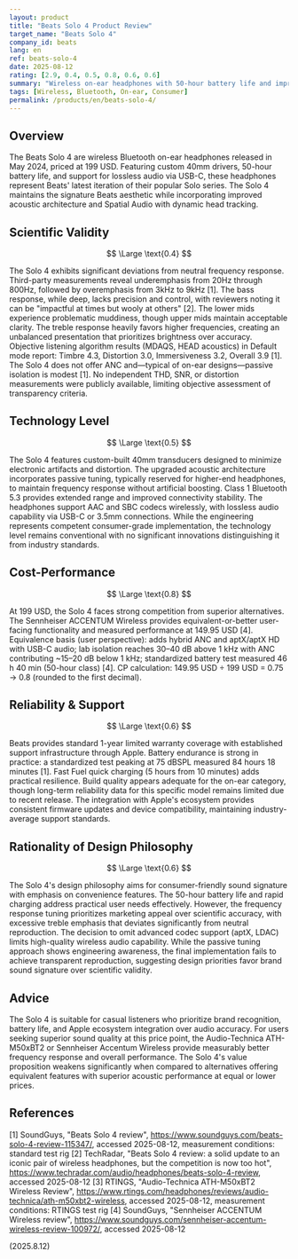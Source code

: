 ```yaml
---
layout: product
title: "Beats Solo 4 Product Review"
target_name: "Beats Solo 4"
company_id: beats
lang: en
ref: beats-solo-4
date: 2025-08-12
rating: [2.9, 0.4, 0.5, 0.8, 0.6, 0.6]
summary: "Wireless on-ear headphones with 50-hour battery life and improved frequency response, but faces strong competition in sound quality and value"
tags: [Wireless, Bluetooth, On-ear, Consumer]
permalink: /products/en/beats-solo-4/
---
```


## Overview

The Beats Solo 4 are wireless Bluetooth on-ear headphones released in May 2024, priced at 199 USD. Featuring custom 40mm drivers, 50-hour battery life, and support for lossless audio via USB-C, these headphones represent Beats' latest iteration of their popular Solo series. The Solo 4 maintains the signature Beats aesthetic while incorporating improved acoustic architecture and Spatial Audio with dynamic head tracking.

## Scientific Validity

$$ \Large \text{0.4} $$

The Solo 4 exhibits significant deviations from neutral frequency response. Third-party measurements reveal underemphasis from 20Hz through 800Hz, followed by overemphasis from 3kHz to 9kHz [1]. The bass response, while deep, lacks precision and control, with reviewers noting it can be "impactful at times but wooly at others" [2]. The lower mids experience problematic muddiness, though upper mids maintain acceptable clarity. The treble response heavily favors higher frequencies, creating an unbalanced presentation that prioritizes brightness over accuracy. Objective listening algorithm results (MDAQS, HEAD acoustics) in Default mode report: Timbre 4.3, Distortion 3.0, Immersiveness 3.2, Overall 3.9 [1]. The Solo 4 does not offer ANC and—typical of on-ear designs—passive isolation is modest [1]. No independent THD, SNR, or distortion measurements were publicly available, limiting objective assessment of transparency criteria.

## Technology Level

$$ \Large \text{0.5} $$

The Solo 4 features custom-built 40mm transducers designed to minimize electronic artifacts and distortion. The upgraded acoustic architecture incorporates passive tuning, typically reserved for higher-end headphones, to maintain frequency response without artificial boosting. Class 1 Bluetooth 5.3 provides extended range and improved connectivity stability. The headphones support AAC and SBC codecs wirelessly, with lossless audio capability via USB-C or 3.5mm connections. While the engineering represents competent consumer-grade implementation, the technology level remains conventional with no significant innovations distinguishing it from industry standards.

## Cost-Performance

$$ \Large \text{0.8} $$

At 199 USD, the Solo 4 faces strong competition from superior alternatives. The Sennheiser ACCENTUM Wireless provides equivalent-or-better user-facing functionality and measured performance at 149.95 USD [4]. Equivalence basis (user perspective): adds hybrid ANC and aptX/aptX HD with USB-C audio; lab isolation reaches 30–40 dB above 1 kHz with ANC contributing ~15–20 dB below 1 kHz; standardized battery test measured 46 h 40 min (50-hour class) [4]. CP calculation: 149.95 USD ÷ 199 USD = 0.75 → 0.8 (rounded to the first decimal).

## Reliability & Support

$$ \Large \text{0.6} $$

Beats provides standard 1-year limited warranty coverage with established support infrastructure through Apple. Battery endurance is strong in practice: a standardized test peaking at 75 dBSPL measured 84 hours 18 minutes [1]. Fast Fuel quick charging (5 hours from 10 minutes) adds practical resilience. Build quality appears adequate for the on-ear category, though long-term reliability data for this specific model remains limited due to recent release. The integration with Apple's ecosystem provides consistent firmware updates and device compatibility, maintaining industry-average support standards.

## Rationality of Design Philosophy

$$ \Large \text{0.6} $$

The Solo 4's design philosophy aims for consumer-friendly sound signature with emphasis on convenience features. The 50-hour battery life and rapid charging address practical user needs effectively. However, the frequency response tuning prioritizes marketing appeal over scientific accuracy, with excessive treble emphasis that deviates significantly from neutral reproduction. The decision to omit advanced codec support (aptX, LDAC) limits high-quality wireless audio capability. While the passive tuning approach shows engineering awareness, the final implementation fails to achieve transparent reproduction, suggesting design priorities favor brand sound signature over scientific validity.

## Advice

The Solo 4 is suitable for casual listeners who prioritize brand recognition, battery life, and Apple ecosystem integration over audio accuracy. For users seeking superior sound quality at this price point, the Audio-Technica ATH-M50xBT2 or Sennheiser Accentum Wireless provide measurably better frequency response and overall performance. The Solo 4's value proposition weakens significantly when compared to alternatives offering equivalent features with superior acoustic performance at equal or lower prices.

## References

[1] SoundGuys, "Beats Solo 4 review", https://www.soundguys.com/beats-solo-4-review-115347/, accessed 2025-08-12, measurement conditions: standard test rig
[2] TechRadar, "Beats Solo 4 review: a solid update to an iconic pair of wireless headphones, but the competition is now too hot", https://www.techradar.com/audio/headphones/beats-solo-4-review, accessed 2025-08-12
[3] RTINGS, "Audio-Technica ATH-M50xBT2 Wireless Review", https://www.rtings.com/headphones/reviews/audio-technica/ath-m50xbt2-wireless, accessed 2025-08-12, measurement conditions: RTINGS test rig
[4] SoundGuys, "Sennheiser ACCENTUM Wireless review", https://www.soundguys.com/sennheiser-accentum-wireless-review-100972/, accessed 2025-08-12

(2025.8.12)